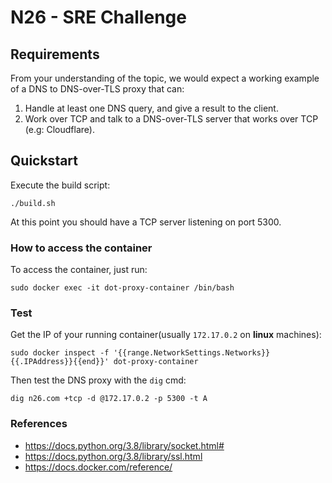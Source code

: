 # N26 - SRE Challenge

## Requirements

From your understanding of the topic, we would expect a working example of a DNS to
DNS-over-TLS proxy that can:
1. Handle at least one DNS query, and give a result to the client.
2. Work over TCP and talk to a DNS-over-TLS server that works over TCP (e.g: Cloudflare).

## Quickstart

Execute the build script:

`./build.sh`

At this point you should have a TCP server listening on port 5300.

### How to access the container

To access the container, just run:

`sudo docker exec -it dot-proxy-container /bin/bash`

### Test 

Get the IP of your running container(usually `172.17.0.2` on **linux** machines):

`sudo docker inspect -f '{{range.NetworkSettings.Networks}}{{.IPAddress}}{{end}}' dot-proxy-container`

Then test the DNS proxy with the `dig` cmd:

`dig n26.com +tcp -d @172.17.0.2 -p 5300 -t A`


### References

- https://docs.python.org/3.8/library/socket.html#
- https://docs.python.org/3.8/library/ssl.html
- https://docs.docker.com/reference/